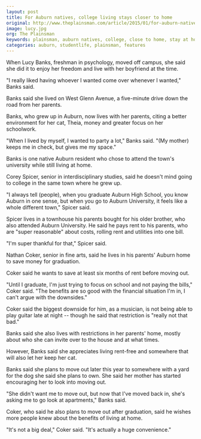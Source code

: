 ```yaml
---
layout: post
title: For Auburn natives, college living stays closer to home
original: http://www.theplainsman.com/article/2015/01/for-auburn-natives-college-living-stays-closer-to-home
image: lucy.jpg
org: The Plainsman
keywords: plainsman, auburn natives, college, close to home, stay at home for college, auburn university, lucy banks
categories: auburn, studentlife, plainsman, features
---
```


When Lucy Banks, freshman in psychology, moved off campus, she said she did it to enjoy her freedom and live with her boyfriend at the time.

<!--break-->

"I really liked having whoever I wanted come over whenever I wanted," Banks said.

Banks said she lived on West Glenn Avenue, a five-minute drive down the road from her parents.

Banks, who grew up in Auburn, now lives with her parents, citing a better environment for her cat, Theia, money and greater focus on her schoolwork.

"When I lived by myself, I wanted to party a lot," Banks said. "(My mother) keeps me in check, but gives me my space."

Banks is one native Auburn resident who chose to attend the town's university while still living at home.

Corey Spicer, senior in interdisciplinary studies, said he doesn't mind going to college in the same town where he grew up.

"I always tell (people), when you graduate Auburn High School, you know Auburn in one sense, but when you go to Auburn University, it feels like a whole different town," Spicer said.

Spicer lives in a townhouse his parents bought for his older brother, who also attended Auburn University. He said he pays rent to his parents, who are "super reasonable" about costs, rolling rent and utilities into one bill.

"I'm super thankful for that," Spicer said.

Nathan Coker, senior in fine arts, said he lives in his parents' Auburn home to save money for graduation.

Coker said he wants to save at least six months of rent before moving out.

"Until I graduate, I'm just trying to focus on school and not paying the bills," Coker said. "The benefits are so good with the financial situation I'm in, I can't argue with the downsides."

Coker said the biggest downside for him, as a musician, is not being able to play guitar late at night -- though he said that restriction is "really not that bad."

Banks said she also lives with restrictions in her parents' home, mostly about who she can invite over to the house and at what times.

However, Banks said she appreciates living rent-free and somewhere that will also let her keep her cat.

Banks said she plans to move out later this year to somewhere with a yard for the dog she said she plans to own. She said her mother has started encouraging her to look into moving out.

"She didn't want me to move out, but now that I've moved back in, she's asking me to go look at apartments," Banks said.

Coker, who said he also plans to move out after graduation, said he wishes more people knew about the benefits of living at home.

"It's not a big deal," Coker said. "It's actually a huge convenience."